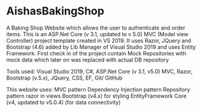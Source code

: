 # AishasBakingShop
A Baking Shop Website which allows the user to authenticate and order items. This is an ASP.Net Core (v 3.1, updated to v 5.0)  MVC (Model view Controller) project template created in VS 2019. 
It uses Razor, JQuery and Bootstrap (4.6) added by Lib Manager of Visual Studio 2019 and uses Entity Framework. 
First check in of the project contain Mock Repositories with mock data which later on was replaced with actual DB repository

Tools used: Visual Studio 2019, C#, ASP.Net Core (v 3.1, v5.0) MVC, Razor, Bootstrap (v.5.x), JQuery, CSS, EF, Git/ GitHub

This website uses:
MVC pattern
Dependency Injection pattern
Repository pattern
razor in views
Bootstrap (v4.x) for styling
EntityFramework Core (v4, updated to v5.0.4)  (for data connectivity) 
